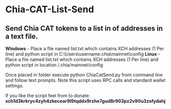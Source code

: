 # Chia-CAT-List-Send
## Send Chia CAT tokens to a list in of addresses in a text file.

**Windows** - Place a file named list.txt which contains XCH addresses (1 Per line) and python script in C:\Users\username\.chia\mainnet\config
**Linux** - Place a file named list.txt which contains XCH addresses (1 Per line) and python script in location /.chia/mainnet/config

Once placed in folder execute python ChiaCatSend.py from command line and follow text prompts. Note this script uses RPC calls and standard wallet settings.


If you like the script feel from to donate: **xch1d3krkryc4zyh4zkecear9l9tqddx9rzhe7gud8r903pz2v90u3zsfydahj**
